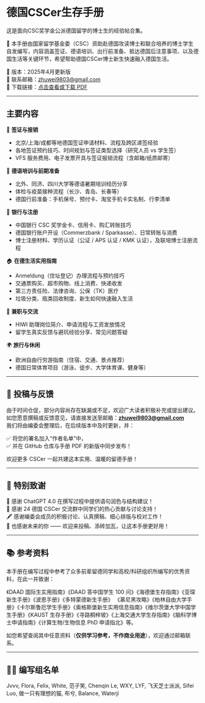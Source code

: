 # 德国CSCer生存手册
这是面向CSC奖学金公派德国留学的博士生的经验帖合集。

📘 本手册由国家留学基金委（CSC）资助赴德国攻读博士和联合培养的博士学生自发编写，内容涵盖签证、德语培训、出行前准备、抵达德国后注意事项、以及德国生活等关键环节，希望帮助德国CSCer博士新生快速融入德国生活。

📝 版本：2025年4月更新版  
📩 联系邮箱：zhuwei9803@gmail.com  
🔗 下载链接：[点击查看或下载 PDF](https://github.com/Jvvv9803/Germany-CSCer-Handbook/raw/main/《德国CSCer生存手册》%202025.04.30.pdf)

---

## 主要内容

📌 **签证与报销**
- 北京/上海/成都等地德国签证申请材料、流程及跨区递签经验
- 各地签证预约技巧、时间规划与签证类型选择（研究人员 vs 学生签）
- VFS 服务费用、电子发票开具与签证报销流程（含邮箱/纸质邮寄）

📘 **德语培训与前期准备**
- 北外、同济、四川大学等德语暑期培训经历分享
- 体检与疫苗接种流程（长沙、青岛、长春等）
- 德国行前准备：手机保号、预付卡、淘宝手机卡实名制、行李清单

🏦 **银行与注册**
- 中国银行 CSC 奖学金卡、信用卡、购汇转账技巧
- 德国银行账户开设（Commerzbank / Sparkasse）、日常转账与消费
- 博士注册材料、学历认证（公证 / APS 认证 / KMK 认证），及联培博士注册流程

🏠 **在德生活实用指南**
- Anmeldung（住址登记）办理流程与预约技巧
- 交通票购买、超市购物、线上消费、快递收发
- 第三方责任险、法律咨询、公保（TK）医疗
- 垃圾分类、瓶类回收制度、新生如何快速融入生活

🧳 **兼职与交流**
- HIWI 助理岗位简介、申请流程与工资发放情况
- 留学生真实反馈与避坑经验分享、常见问题答疑

🌍 **旅行与休闲**
- 欧洲自由行穷游指南（住宿、交通、景点推荐）
- 德国日常体育项目（游泳、徒步、大学体育课、健身等）

---

## 💌 投稿与反馈

由于时间仓促，部分内容尚存在缺漏或不足，欢迎广大读者积极补充或提出建议。  
如您愿意撰稿或反馈意见，请直接发送至邮箱：**zhuwei9803@gmail.com**  
我们将由编委会整理后，在后续版本中及时更新，并：

✅ 将您的署名加入“作者名单”中，  
✅ 并在 GitHub 仓库与手册 PDF 的新版中同步发布！

欢迎更多 CSCer 一起共建这本实用、温暖的留德手册！

---

## 👏 特别致谢

🎉 感谢 ChatGPT 4.0 在撰写过程中提供语句润色与结构建议！  
🙌 感谢 24 德国 CSCer 交流群中同学们的热心贡献与讨论支持！  
🖋️ 感谢编委会成员的积极讨论、认真撰稿、细心排版与校对工作！  
📮 也感谢未来的你 —— 欢迎来投稿、添砖加瓦，让这本手册更好用！

---
## 📚 参考资料

本手册在编写过程中参考了众多前辈留德同学和高校/科研组织所编写的优秀资料，在此一并致谢：

《DAAD 国际生实用指南》《DAAD 答中国学生 100 问》《海德堡生存指南》《亚琛新生手册》《波恩手册》《多特蒙德新生手册》 《慕尼黑攻略》《柏林自由大学手册》《卡尔斯鲁厄学生手册》《奥格斯堡新生实用信息指南》《维尔茨堡大学中国学生手册》《KAUST 生存手册》《寻路桐梓坡》《上海交通大学生存指南》《脑科学博士申请指南》《计算生物/生物信息 PhD 申请指北》等。

如您希望查阅其中任意资料（**仅供学习参考，不作商业用途**），欢迎通过邮箱联系。

---

## 🧑‍💻 编写组名单

Jvvv, Flora, Felix, White, 范子笑, Chenqin Le, WXY, LYF, 飞天芝士派派, Sifei Luo, 做一只有理想的猫, 布兮, Balance, Waterji

